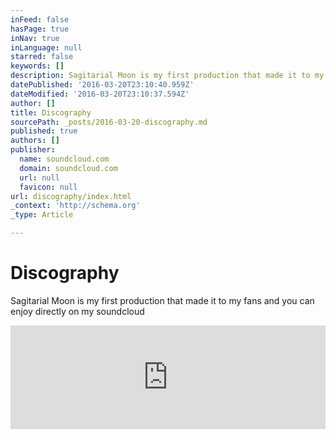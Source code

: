 ```yaml
---
inFeed: false
hasPage: true
inNav: true
inLanguage: null
starred: false
keywords: []
description: Sagitarial Moon is my first production that made it to my fans and you can enjoy directly on my soundcloud
datePublished: '2016-03-20T23:10:40.959Z'
dateModified: '2016-03-20T23:10:37.594Z'
author: []
title: Discography
sourcePath: _posts/2016-03-20-discography.md
published: true
authors: []
publisher:
  name: soundcloud.com
  domain: soundcloud.com
  url: null
  favicon: null
url: discography/index.html
_context: 'http://schema.org'
_type: Article

---
```

# Discography

Sagitarial Moon is my first production that made it to my fans and you can enjoy directly on my soundcloud

<iframe width="100%" height="166" scrolling="no" frameborder="no" src="https://w.soundcloud.com/player/?url=https%3A//api.soundcloud.com/tracks/253154249&amp;color=ff5500&amp;auto_play=false&amp;hide_related=false&amp;show_comments=true&amp;show_user=true&amp;show_reposts=false" style=""></iframe>